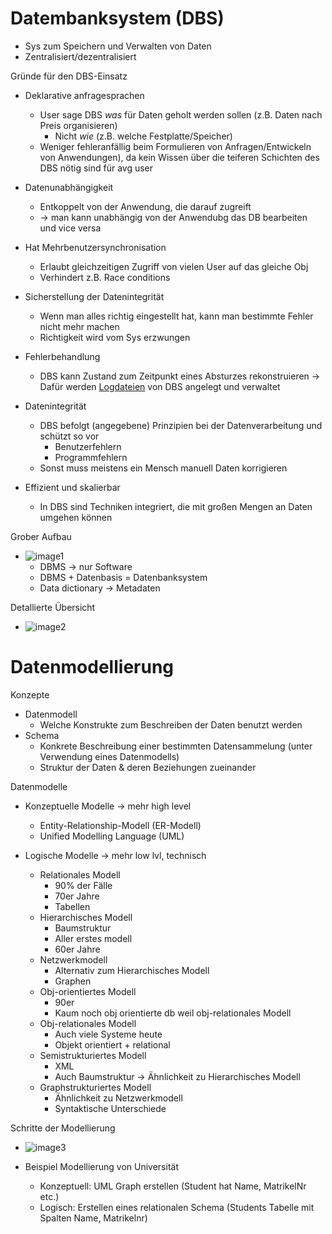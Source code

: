 # Datembanksystem (DBS)
- Sys zum Speichern und Verwalten von Daten
- Zentralisiert/dezentralisiert

Gründe für den DBS-Einsatz
- Deklarative anfragesprachen
  - User sage DBS *was* für Daten geholt werden sollen (z.B. Daten nach Preis organisieren)
    - Nicht *wie* (z.B. welche Festplatte/Speicher)
  - Weniger fehleranfällig beim Formulieren von Anfragen/Entwickeln von Anwendungen), da kein Wissen über die teiferen Schichten des DBS nötig sind für avg user

- Datenunabhängigkeit
  - Entkoppelt von der Anwendung, die darauf zugreift
  - -\> man kann unabhängig von der Anwendubg das DB bearbeiten und vice versa

- Hat Mehrbenutzersynchronisation
  - Erlaubt gleichzeitigen Zugriff von vielen User auf das gleiche Obj
  - Verhindert z.B. Race conditions

- Sicherstellung der Datenintegrität
  - Wenn man alles richtig eingestellt hat, kann man bestimmte Fehler nicht mehr machen
  - Richtigkeit wird vom Sys erzwungen

- Fehlerbehandlung
  - DBS kann Zustand zum Zeitpunkt eines Absturzes rekonstruieren -\> Dafür werden [Logdateien](onenote:https://tumde-my.sharepoint.com/personal/meihuan_wang_tum_de/Documents/S25_online/EiST.one#II.%20Reliability%20%20Availability&section-id={693E0B0C-CF58-4837-9E88-020A7497C4A9}&page-id={73964979-FC22-40E7-9EA1-850326C6DE75}&object-id={79E8EE24-8FB6-4BEB-ADF4-446FC550091F}&2C) von DBS angelegt und verwaltet

- Datenintegrität
  - DBS befolgt (angegebene) Prinzipien bei der Datenverarbeitung und schützt so vor
    - Benutzerfehlern
    - Programmfehlern
  - Sonst muss meistens ein Mensch manuell Daten korrigieren

- Effizient und skalierbar
  - In DBS sind Techniken integriert, die mit großen Mengen an Daten umgehen können

Grober Aufbau
- ![image1](a1fcff65c9db4505bf1ad1a1ae811b40.png)
  - DBMS -\> nur Software
  - DBMS + Datenbasis = Datenbanksystem
  - Data dictionary -\> Metadaten

Detallierte Übersicht
- ![image2](b61782d8e9034db1b935b58366a7f408.png)

# Datenmodellierung 

Konzepte
- Datenmodell
  - Welche Konstrukte zum Beschreiben der Daten benutzt werden
- Schema
  - Konkrete Beschreibung einer bestimmten Datensammelung (unter Verwendung eines Datenmodells)
  - Struktur der Daten & deren Beziehungen zueinander

Datenmodelle
- Konzeptuelle Modelle -\> mehr high level
  - Entity-Relationship-Modell (ER-Modell)
  - Unified Modelling Language (UML)

- Logische Modelle -\> mehr low lvl, technisch
  - Relationales Modell
    - 90% der Fälle
    - 70er Jahre
    - Tabellen
  - Hierarchisches Modell
    - Baumstruktur
    - Aller erstes modell
    - 60er Jahre
  - Netzwerkmodell
    - Alternativ zum Hierarchisches Modell
    - Graphen
  - Obj-orientiertes Modell
    - 90er
    - Kaum noch obj orientierte db weil obj-relationales Modell
  - Obj-relationales Modell
    - Auch viele Systeme heute
    - Objekt orientiert + relational
  - Semistrukturiertes Modell
    - XML
    - Auch Baumstruktur -\> Ähnlichkeit zu Hierarchisches Modell
  - Graphstrukturiertes Modell
    - Ähnlichkeit zu Netzwerkmodell
    - Syntaktische Unterschiede

Schritte der Modellierung
- ![image3](e1c7ec5e352d438aad261759281cae48.png)

- Beispiel Modellierung von Universität
  - Konzeptuell: UML Graph erstellen (Student hat Name, MatrikelNr etc.)
  - Logisch: Erstellen eines relationalen Schema (Students Tabelle mit Spalten Name, Matrikelnr)

